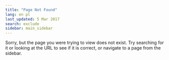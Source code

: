 ```yaml
---
title: "Page Not Found"
lang: en pl
last_updated: 5 Mar 2017
search: exclude
sidebar: main_sidebar
---  
```


Sorry, but the page you were trying to view does not exist. Try
searching for it or looking at the URL to see if it is correct,
or navigate to a page from the sidebar.
